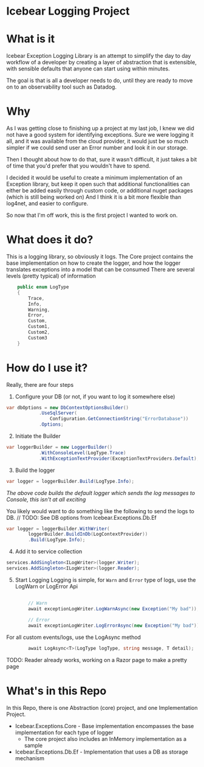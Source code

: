 # Icebear Logging Project
# What is it
Icebear Exception Logging Library is an attempt to simplify the day to day workflow of a developer by creating a layer of abstraction that is extensible, with sensible defaults that anyone can start using within minutes.

The goal is that is all a developer needs to do, until they are ready to move on to an observability tool such as Datadog.

# Why
As I was getting close to finishing up a project at my last job, I knew we did not have a good system for identifying exceptions.
Sure we were logging it all, and it was available from the cloud provider, it would just be so much simpler if we could send user an Error number and look it in our storage.

Then I thought about how to do that, sure it wasn't difficult, it just takes a bit of time that you'd prefer that you wouldn't have to spend.

I decided it would be useful to create a minimum implementation of an Exception library, but keep it open such that additional functionalities can either be added easily through custom code, or additional nuget packages (which is still being worked on)
And I think it is a bit more flexible than log4net, and easier to configure.

So now that I'm off work, this is the first project I wanted to work on.

# What does it do?
This is a logging library, so obviously it logs.
The Core project contains the base implementation on how to create the logger, and how the logger translates exceptions into a model that can be consumed
There are several levels (pretty typical) of information
```c#
    public enum LogType
    {
        Trace,
        Info,
        Warning,
        Error,
        Custom,
        Custom1,
        Custom2,
        Custom3
    }
```

# How do I use it?
Really, there are four steps
1. Configure your DB (or not, if you want to log it somewhere else)

```c#
var dbOptions = new DbContextOptionsBuilder()
            .UseSqlServer(
                Configuration.GetConnectionString("ErrorDatabase"))
            .Options;
```
2. Initiate the Builder
```c#
var loggerBuilder = new LoggerBuilder()
            .WithConsoleLevel(LogType.Trace)
            .WithExceptionTextProvider(ExceptionTextProviders.Default);
```
3. Build the logger
```c#
var logger = loggerBuilder.Build(LogType.Info);
```
*The above code builds the default logger which sends the log messages to Console, this isn't at all exciting*

You likely would want to do something like the following to send the logs to DB.
// TODO: See DB options from Icebear.Exceptions.Db.Ef
```c#
var logger = loggerBuilder.WithWriter(
        loggerBuilder.BuildInDb(LogContextProvider))
        .Build(LogType.Info);
```
4. Add it to service collection
```c#
services.AddSingleton<ILogWriter>(logger.Writer);
services.AddSingleton<ILogWriter>(logger.Reader);
```
5. Start Logging
Logging is simple, for ```Warn``` and ```Error``` type of logs, use the LogWarn or LogError Api
```c#
        
        // Warn
        await exceptionLogWriter.LogWarnAsync(new Exception("My bad"));
       
        // Error 
        await exceptionLogWriter.LogErrorAsync(new Exception("My bad"));
 ```
For all custom events/logs, use the LogAsync method
```c#
        await LogAsync<T>(LogType logType, string message, T detail);
```
TODO:
Reader already works, working on a Razor page to make a pretty page

# What's in this Repo
In this Repo, there is one Abstraction (core) project, and one Implementation Project.
- Icebear.Exceptions.Core - Base implementation encompasses the base implementation for each type of logger
  - The core project also includes an InMemory implementation as a sample
- Icebear.Exceptions.Db.Ef - Implementation that uses a DB as storage mechanism
